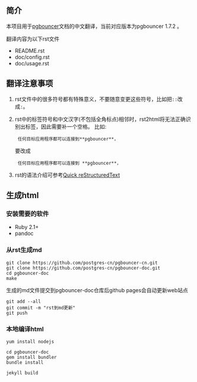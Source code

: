 
## 简介

本项目用于[pgbouncer](https://github.com/pgbouncer/pgbouncer)文档的中文翻译，当前对应版本为pgbouncer 1.7.2 。

翻译内容为以下rst文件

- README.rst
- doc/config.rst
- doc/usage.rst


## 翻译注意事项

1. rst文件中的很多符号都有特殊意义，不要随意变更这些符号，比如把`::`改成`:`。
2. rst中的标签符号和中文汉字(不包括全角标点)相邻时，rst2html将无法正确识别出标签，因此需要补一个空格。
	比如:
	
		任何目标应用程序都可以连接到**pgbouncer**，
	
	要改成
	
		任何目标应用程序都可以连接到 **pgbouncer**，

3. rst的语法介绍可参考[Quick reStructuredText](http://docutils.sourceforge.net/docs/user/rst/quickref.html)


## 生成html

### 安装需要的软件

- Ruby 2.1+
- pandoc

### 从rst生成md

    git clone https://github.com/postgres-cn/pgbouncer-cn.git
    git clone https://github.com/postgres-cn/pgbouncer-doc.git
    cd pgbouncer-doc
    make

生成的md文件提交到pgbouncer-doc仓库后github pages会自动更新web站点

    git add --all
    git commit -m "rst到md更新"
    git push

### 本地编译html

    yum install nodejs
    
    cd pgbouncer-doc
    gem install bundler
    bundle install
    
    jekyll build
    
